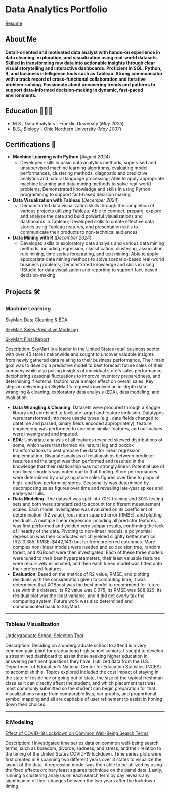 # Data Analytics Portfolio
<a href="JCassner_Data_Analyst.docx" download>Resume</a>
## About Me
#### Detail-oriented and motivated data analyst with hands-on experience in data cleaning, exploration, and visualization using real-world datasets. Skilled in transforming raw data into actionable insights through clear visual storytelling and interactive dashboards. Proficient in SQL, Python, R, and business intelligence tools such as Tableau. Strong communicator with a track record of cross-functional collaboration and iterative problem-solving. Passionate about uncovering trends and patterns to support data-informed decision-making in dynamic, fast-paced environments.

## Education 👨🏻‍🎓
* M.S., Data Analytics - Franklin University (_May 2025_)
* B.S., Biology - Ohio Northern University (_May 2007_)

## Certifications 🏅
* **Machine Learning with Python** (_August 2024_)
  * Developed skills in basic data analytics methods, supervised and unsupervised machine learning algorithms, evaluating model performances, clustering methods, diagnostic and predictive analytics and natural language processing; Able to apply appropriate machine learning and data mining methods to solve real-world problems; Demonstrated knowledge and skills in using Python programming to support fact-based decision making
* **Data Visualization with Tableau** (_December 2024_)
  * Demonstrated data visualization skills through the completion of various projects utilizing Tableau; Able to connect, prepare, explore and analyze the data and build powerful visualizations and dashboards in Tableau; Developed skills to create effective data stories using Tableau features, and presentation skills to communicate their products to non-technical audiences
* **Data Mining with R** (_December 2024_)
  * Developed skills in exploratory data analysis and various data mining methods, including regression, classification, clustering, association rule mining, time series forecasting, and text mining; Able to apply appropriate data mining methods to solve scenario-based real-world business problems; Demonstrated knowledge and skills in using RStudio for data visualization and reporting to support fact-based decision-making


## Projects 🛠️
### Machine Learning
[SkyMart Data Cleaning & EDA](https://colab.research.google.com/drive/10U9YVvh9neSB3jiR-X5TOwu2pF_vyzG5#scrollTo=HFRqDX5rmwIY)

[SkyMart Sales Predictive Modeling](https://colab.research.google.com/drive/1Qr5fHEcdC1lomarmXOTromuZdZML6Cmk#scrollTo=ZzKAQtOGEDaZ)

<a href="SkyMart_Final_Report.docx" download>SkyMart Final Report</a>

Description: SkyMart is a leader in the United States retail business sector with over 45 stores nationwide and sought to uncover valuable insights from newly gathered data relating to their business performance. Their main goal was to develop a predictive model to best forecast future sales of their company while also pulling insights of individual store's sales performance, deciphering seasonal fluctuations to improve inventory preparedness, and determining if external factors have a major effect on overall sales. Key steps in delivering on SkyMart's requests involved an in-depth data wrangling & cleaning, exploratory data analysis (EDA), data modeling, and evaluation. 
* **Data Wrangling & Cleaning**: Datasets were procured through a Kaggle library and combined to facilitate target and feature inclusion. Datatypes were transformed into more usable types (e.g., date fields changed to datetime and parsed, binary fields encoded appropriately), feature engineering was performed to combine similar features, and null values were investigated and imputed.
* **EDA**: Univariate analysis of all features revealed skewed distributions of some, which were transformed via natural log and boxcox transformations to best prepare the data for linear regression implemntation. Bivariate analysis of relationships between predictor features and the target was then performed and resulted in the knowledge that their relationship was not strongly linear. Potential use of non-linear models was noted due to that finding. Store performances were determined by analyzing store sales figures over time to pinpoint high- and low-performing stores. Seasonality was determined by decomposing sales figures over time and revealing late-year spikes and early-year lulls.
* **Data Modeling**: The dataset was split into 70% training and 30% testing sets and both were standardized to account for different measurement scales. Each model investigated was evaluated on its coefficient of determination (R2 value), root mean squared error (RMSE), and plotting residuals. A multiple linear regression  including all predictor features was first performed and yielded very subpar results, confirming the lack of linearity of the data. Pivoting to non-linear models, a polynomial regression was then conducted which yielded slightly better metrics (R2: 0.385; RMSE: $442,143) but far from preferred outcomes. More complex non-linear models were needed and so decision tree, random forest, and XGBoost were then investigated. Each of these three models were tuned to their best hyperparameters, their least valuable features were recursively eliminated, and then each tuned model was fitted onto their preferred features.
* **Evaluation**: Based on the metrics of R2 value, RMSE, and plotting residuals with the consideration given to computing time, it was determined that XGBoost was the best model to recommend for future use with this dataset. Its R2 value was 0.975, its RMSE was $88,829, its residual plot was the least variable, and it did not overly tax the computing system. Future work was also determined and communicated back to SkyMart.

---

### Tableau Visualization
[Undergraduate School Selection Tool](https://public.tableau.com/app/profile/justin.cassner/viz/UndergraduateSchoolSelectionTool/Dashboard1)

Description: Deciding on a undergraduate school to attend is a very common pain point for graduationg high school seniors. I sought to develop a streamlined dashboard to assist those seeking higher education in answering pertinent questions they have. I utilized data from the U.S. Department of Education's National Center for Education Statistics (NCES) to accomplish this. Topics explored included the cost impact of staying in the state of residence or going out of state, the size of the typical freshman class as it can directly affect the student, and which placement test was most commonly submitted so the student can begin preparation for that. Visualizations range from comparable lists, bar graphs, and proportional symbol mapping and all are capbable of user refinement to assist in honing down their choices. 

---

### R Modeling
[Effect of COVID-19 Lockdown on Common Well-Being Search Terms](https://github.com/user-attachments/files/18431560/COVID-19.Lockdown.Effect.on.Search.Terms.docx)

Description: I investigated time series data on common well-being search terms, such as boredom, divorce, sadness, and stress, and their relation to the timing of the United States COVID-19 lockdown. Time series plots were first created in R spanning two different years over 3 states to visualize the layout of the data. A regression model was then able to be utilized by using the fixed effects ordinary least squares technique on the panel data. Lastly, running a clustering analysis on each search term by day reveals any significance of their changes between the two years after the lockdown timing. 
